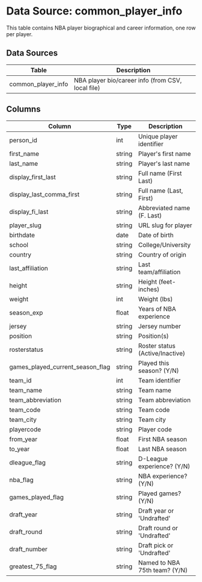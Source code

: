# Data Source: common_player_info

This table contains NBA player biographical and career information, one row per player.

## Data Sources

| Table              | Description                                       |
| ------------------ | ------------------------------------------------- |
| common_player_info | NBA player bio/career info (from CSV, local file) |

## Columns

| Column                           | Type   | Description                     |
| -------------------------------- | ------ | ------------------------------- |
| person_id                        | int    | Unique player identifier        |
| first_name                       | string | Player's first name             |
| last_name                        | string | Player's last name              |
| display_first_last               | string | Full name (First Last)          |
| display_last_comma_first         | string | Full name (Last, First)         |
| display_fi_last                  | string | Abbreviated name (F. Last)      |
| player_slug                      | string | URL slug for player             |
| birthdate                        | date   | Date of birth                   |
| school                           | string | College/University              |
| country                          | string | Country of origin               |
| last_affiliation                 | string | Last team/affiliation           |
| height                           | string | Height (feet-inches)            |
| weight                           | int    | Weight (lbs)                    |
| season_exp                       | float  | Years of NBA experience         |
| jersey                           | string | Jersey number                   |
| position                         | string | Position(s)                     |
| rosterstatus                     | string | Roster status (Active/Inactive) |
| games_played_current_season_flag | string | Played this season? (Y/N)       |
| team_id                          | int    | Team identifier                 |
| team_name                        | string | Team name                       |
| team_abbreviation                | string | Team abbreviation               |
| team_code                        | string | Team code                       |
| team_city                        | string | Team city                       |
| playercode                       | string | Player code                     |
| from_year                        | float  | First NBA season                |
| to_year                          | float  | Last NBA season                 |
| dleague_flag                     | string | D-League experience? (Y/N)      |
| nba_flag                         | string | NBA experience? (Y/N)           |
| games_played_flag                | string | Played games? (Y/N)             |
| draft_year                       | string | Draft year or 'Undrafted'       |
| draft_round                      | string | Draft round or 'Undrafted'      |
| draft_number                     | string | Draft pick or 'Undrafted'       |
| greatest_75_flag                 | string | Named to NBA 75th team? (Y/N)   |